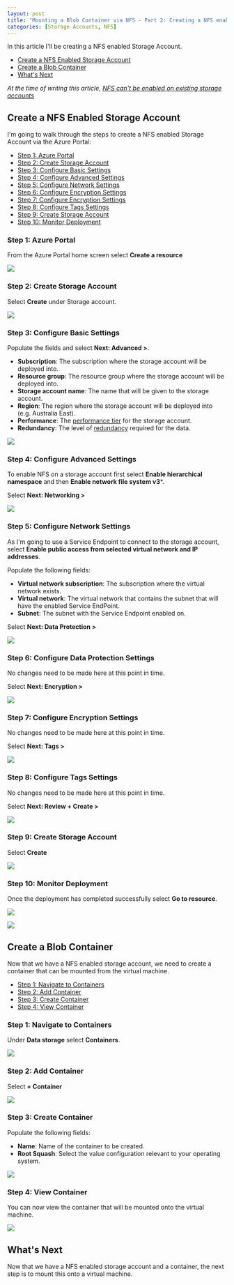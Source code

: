 ```yaml
---
layout: post
title: "Mounting a Blob Container via NFS - Part 2: Creating a NFS enabled Storage Account"
categories: [Storage Accounts, NFS]
---
```


In this article I'll be creating a NFS enabled Storage Account. 
- [Create a NFS Enabled Storage Account](#create-nfs-enabled-storage-account)
- [Create a Blob Container](#create-a-blob-container)
- [What's Next](#whats-next)

*At the time of writing this article, [NFS can't be enabled on existing storage accounts](https://docs.microsoft.com/en-us/azure/storage/blobs/network-file-system-protocol-known-issues#nfs-30-support)*

## Create a NFS Enabled Storage Account

I'm going to walk through the steps to create a NFS enabled Storage Account via the Azure Portal:
- [Step 1: Azure Portal](#step-1-azure-portal)
- [Step 2: Create Storage Account](#step-2-create-storage-account)
- [Step 3: Configure Basic Settings](#step-3-configure-basic-settings)
- [Step 4: Configure Advanced Settings](#step-4-configure-advanced-settings)
- [Step 5: Configure Network Settings](#step-5-configure-network-settings)
- [Step 6: Configure Encryption Settings](#step-6-configure-data-protection-settings)
- [Step 7: Configure Encryption Settings](#step-7-configure-encryption-settings)
- [Step 8: Configure Tags Settings](#step-8-configure-tags-settings)
- [Step 9: Create Storage Account](#step-9-create-storage-account)
- [Step 10: Monitor Deployment](#step-10-monitor-deployment)

### Step 1: Azure Portal

From the Azure Portal home screen select **Create a resource**

![](/docs/assets/images/2022-05-20-mountnfs-createstorageaccount/mountnfs-storageaccount-home.jpg)

### Step 2: Create Storage Account

Select **Create** under Storage account.

![](/docs/assets/images/2022-05-20-mountnfs-createstorageaccount/mountnfs-storageaccount-createresource.jpg)

### Step 3: Configure Basic Settings

Populate the fields and select **Next: Advanced >**.

- **Subscription**: The subscription where the storage account will be deployed into.
- **Resource group**: The resource group where the storage account will be deployed into.
- **Storage account name**: The name that will be given to the storage account.
- **Region**: The region where the storage account will be deployed into (e.g. Australia East). 
- **Performance**: The [performance tier](https://docs.microsoft.com/en-us/azure/storage/common/storage-account-overview#types-of-storage-accounts) for the storage account.
- **Redundancy**: The level of [redundancy](https://docs.microsoft.com/en-us/azure/storage/common/storage-redundancy) required for the data.

![](/docs/assets/images/2022-05-20-mountnfs-createstorageaccount/mountnfs-storageaccount-basics.jpg)

### Step 4: Configure Advanced Settings

To enable NFS on a storage account first select **Enable hierarchical namespace** and then **Enable network file system v3***.

Select **Next: Networking >** 

![](/docs/assets/images/2022-05-20-mountnfs-createstorageaccount/mountnfs-storageaccount-advanced.jpg)

### Step 5: Configure Network Settings

As I'm going to use a Service Endpoint to connect to the storage account, select **Enable public access from selected virtual network and IP addresses**.

Populate the following fields:

- **Virtual network subscription**: The subscription where the virtual network exists.
- **Virtual network**: The virtual network that contains the subnet that will have the enabled Service EndPoint.
- **Subnet**: The subnet with the Service Endpoint enabled on.

Select **Next: Data Protection >**

![](/docs/assets/images/2022-05-20-mountnfs-createstorageaccount/mountnfs-storageaccount-networking.jpg)

### Step 6: Configure Data Protection Settings

No changes need to be made here at this point in time.

Select **Next: Encryption >**

![](/docs/assets/images/2022-05-20-mountnfs-createstorageaccount/mountnfs-storageaccount-dataprotection.jpg)

### Step 7: Configure Encryption Settings

No changes need to be made here at this point in time.

Select **Next: Tags >**

![](/docs/assets/images/2022-05-20-mountnfs-createstorageaccount/mountnfs-storageaccount-encryption.jpg)

### Step 8: Configure Tags Settings
No changes need to be made here at this point in time.

Select **Next: Review + Create >**

![](/docs/assets/images/2022-05-20-mountnfs-createstorageaccount/mountnfs-storageaccount-tags.jpg)

### Step 9: Create Storage Account

Select **Create**

![](/docs/assets/images/2022-05-20-mountnfs-createstorageaccount/mountnfs-storageaccount-create.jpg)

### Step 10: Monitor Deployment

Once the deployment has completed successfully select **Go to resource**.

![](/docs/assets/images/2022-05-20-mountnfs-createstorageaccount/mountnfs-storageaccount-deployment.jpg)

![](/docs/assets/images/2022-05-20-mountnfs-createstorageaccount/mountnfs-storageaccount-overview.jpg)

## Create a Blob Container

Now that we have a NFS enabled storage account, we need to create a container that can be mounted from the virtual machine.

- [Step 1: Navigate to Containers](#step-1-navigate-to-containers)
- [Step 2: Add Container](#step-2-add-container)
- [Step 3: Create Container](#step-3-create-container)
- [Step 4: View Container](#step-4-view-container)

### Step 1: Navigate to Containers

Under **Data storage** select **Containers**.

![](/docs/assets/images/2022-05-20-mountnfs-createstorageaccount/mountnfs-container-overview.jpg)

### Step 2: Add Container

Select **+ Container**

![](/docs/assets/images/2022-05-20-mountnfs-createstorageaccount/mountnfs-container-containers.jpg)

### Step 3: Create Container

Populate the following fields:

- **Name**: Name of the container to be created. 
- **Root Squash**: Select the value configuration relevant to your operating system.

![](/docs/assets/images/2022-05-20-mountnfs-createstorageaccount/mountnfs-container-add.jpg)

### Step 4: View Container

You can now view the container that will be mounted onto the virtual machine.

![](/docs/assets/images/2022-05-20-mountnfs-createstorageaccount/mountnfs-container-complete.jpg)

## What's Next

Now that we have a NFS enabled storage account and a container, the next step is to mount this onto a virtual machine.